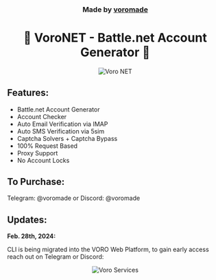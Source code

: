 <h3 align="center">
  Made by <a href="https://github.com/voromade">voromade</a>
</h3>

<h1 align="center">🔵 VoroNET - Battle.net Account Generator 🔵</h1>

<p align="center">
  <img src="https://media.discordapp.net/attachments/1187784554338058323/1200589588159279204/image.png?ex=65eba52f&is=65d9302f&hm=a2f02967959afa70f2a25759d1981c6b6e1d04978ebe1e9e1ad61fa770dd4760&=&format=webp&quality=lossless&width=1226&height=653" alt="Voro NET">
</p>

## Features:

- Battle.net Account Generator
- Account Checker
- Auto Email Verification via IMAP
- Auto SMS Verification via 5sim
- Captcha Solvers + Captcha Bypass
- 100% Request Based
- Proxy Support
- No Account Locks


## To Purchase:

Telegram: @voromade or Discord: @voromade


## Updates:
**Feb. 28th, 2024:**

CLI is being migrated into the VORO Web Platform, to gain early access reach out on Telegram or Discord:
<p align="center">
<img src="https://media.discordapp.net/attachments/1187784554338058323/1212501632969998366/image.png?ex=65f21124&is=65df9c24&hm=caec57e27b8378238ea3680284670ba94bcf44d4db3a57cb47e756de9b2b2252&=&format=webp&quality=lossless&width=687&height=311" alt="Voro Services" />
</p>
